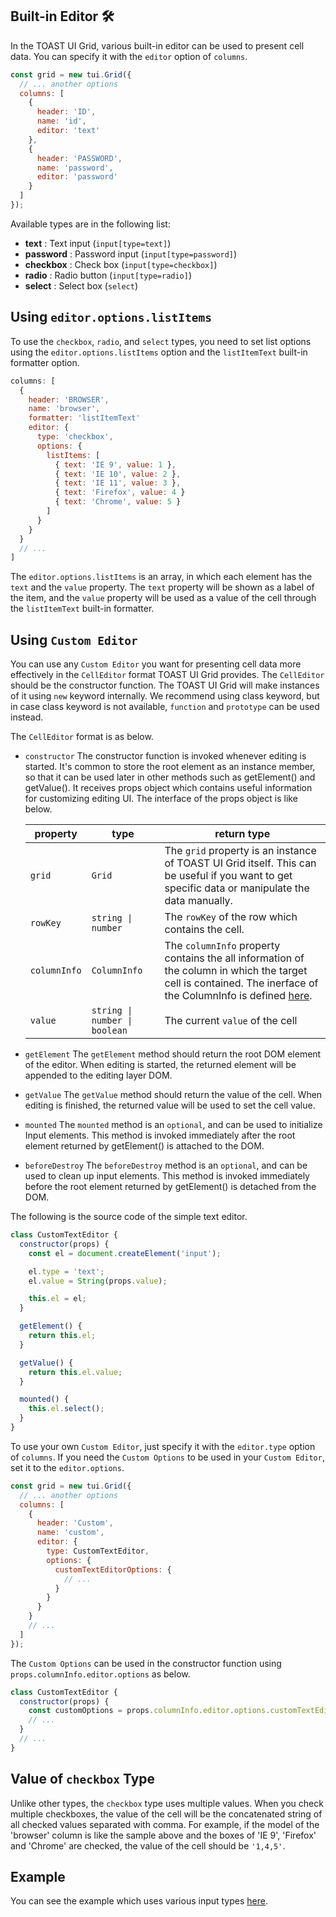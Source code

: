 ## Built-in Editor 🛠


In the TOAST UI Grid, various built-in editor can be used to present cell data. You can specify it with the `editor` option of `columns`.

```javascript
const grid = new tui.Grid({
  // ... another options
  columns: [
    {
      header: 'ID',
      name: 'id',
      editor: 'text'
    },
    {
      header: 'PASSWORD',
      name: 'password',
      editor: 'password'
    }
  ]
});
```

Available types are in the following list:

- **text** : Text input (`input[type=text]`)
- **password** : Password input (`input[type=password]`)
- **checkbox** : Check box (`input[type=checkbox]`)
- **radio** : Radio button (`input[type=radio]`)
- **select** : Select box (`select`)


## Using `editor.options.listItems`

To use the `checkbox`, `radio`, and `select` types, you need to set list options using the `editor.options.listItems` option and the `listItemText` built-in formatter option.

```javascript
columns: [
  {
    header: 'BROWSER',
    name: 'browser',
    formatter: 'listItemText'
    editor: {
      type: 'checkbox',
      options: {
        listItems: [
          { text: 'IE 9', value: 1 },
          { text: 'IE 10', value: 2 },
          { text: 'IE 11', value: 3 },
          { text: 'Firefox', value: 4 }
          { text: 'Chrome', value: 5 }
        ]
      }
    }        
  }
  // ...
]
```

The `editor.options.listItems` is an array, in which each element has the `text` and the `value` property. The `text` property will be shown as a label of the item, and the `value` property will be used as a value of the cell through the `listItemText` built-in formatter.

## Using `Custom Editor`


You can use any `Custom Editor` you want for presenting cell data more effectively in the `CellEditor` format TOAST UI Grid provides. The `CellEditor` should be the constructor function. The TOAST UI Grid will make instances of it using `new` keyword internally. We recommend using class keyword, but in case class keyword is not available, `function` and `prototype` can be used instead.

 
The `CellEditor` format is as below. 
* `constructor`
  The constructor function is invoked whenever editing is started. It's common to store the root element as an instance member, so that it can be used later in other methods such as getElement() and getValue(). It receives props object which contains useful information for customizing editing UI. The interface of the props object is like below.

  | property | type | return type |
  |--------|--------|--------|
  | `grid` | `Grid` | The `grid` property is an instance of TOAST UI Grid itself. This can be useful if you want to get specific data or manipulate the data manually. |
  | `rowKey` | `string \| number` | The `rowKey` of the row which contains the cell. |
  | `columnInfo` | `ColumnInfo` | The `columnInfo` property contains the all information of the column in which the target cell is contained. The inerface of the ColumnInfo is defined [here](https://github.com/nhn/tui.grid/blob/master/src/store/types.ts). |
  | `value` | `string \| number \| boolean` | The current `value` of the cell |

* `getElement`
   The `getElement` method should return the root DOM element of the editor. When editing is started, the returned element will be appended to the editing layer DOM.
* `getValue`
  The `getValue` method should return the value of the cell. When editing is finished, the returned value will be used to set the cell value.
* `mounted`
  The `mounted` method is an `optional`, and can be used to initialize Input elements. This method is invoked immediately after the root element returned by getElement() is attached to the DOM.
* `beforeDestroy`
  The `beforeDestroy` method is an `optional`, and can be used to clean up input elements. This method is invoked immediately before the root element returned by getElement() is detached from the DOM.

The following is the source code of the simple text editor.

```javascript
class CustomTextEditor {
  constructor(props) {
    const el = document.createElement('input');

    el.type = 'text';
    el.value = String(props.value);

    this.el = el;
  }

  getElement() {
    return this.el;
  }

  getValue() {
    return this.el.value;
  }

  mounted() {
    this.el.select();
  }
}
```

To use your own `Custom Editor`, just specify it with the `editor.type` option of `columns`. If you need the `Custom Options` to be used in your `Custom Editor`, set it to the `editor.options`.

```javascript
const grid = new tui.Grid({
  // ... another options
  columns: [
    {
      header: 'Custom',
      name: 'custom',
      editor: {
        type: CustomTextEditor,
        options: {
          customTextEditorOptions: {
            // ...
          }
        }
      }        
    }
    // ...
  ]
});
```
The `Custom Options` can be used in the constructor function using `props.columnInfo.editor.options` as below.
```javascript
class CustomTextEditor {
  constructor(props) {
    const customOptions = props.columnInfo.editor.options.customTextEditorOptions;
    // ...
  }
  // ...
}
```

## Value of `checkbox` Type

Unlike other types, the `checkbox` type uses multiple values. When you check multiple checkboxes, the value of the cell will be the concatenated string of all checked values separated with comma. For example, if the model of the 'browser' column is like the sample above and the boxes of 'IE 9', 'Firefox' and 'Chrome' are checked, the value of the cell should be `'1,4,5'`.


## Example

You can see the example which uses various input types [here](https://nhn.github.io/tui.grid/latest/tutorial-example03-custom-editor).
